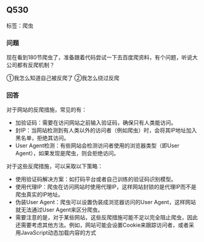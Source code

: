 ## Q530 

标签：爬虫

### 问题

现在看到180节爬虫了，准备跟着代码尝试一下去百度爬资料，有个问题，听说大公司都有反爬机制？

①我怎么知道自己被反爬了
②我怎么绕过反爬

### 回答

对于网站的反爬措施，常见的有：
- 加验证码：需要在访问网站之前输入验证码，确保只有人类能访问。
- 封IP：当网站检测到有人类以外的访问者（例如爬虫）时，会将其IP地址加入黑名单，拒绝其访问。
- User Agent检测：有些网站会检测访问者使用的浏览器类型（即User Agent），如果发现是爬虫，则会拒绝访问。

对于这些反爬措施，可以采取以下策略：
- 使用验证码解决方案：如打码平台或者自己训练的验证码识别模型。
- 使用代理IP：爬虫在访问网站时使用代理IP，这样网站封锁的是代理IP而不是爬虫真实的IP地址。
- 伪装User Agent：爬虫可以设置伪装成浏览器访问的User Agent，这样网站就无法通过User Agent来区分爬虫。
- 需要注意的是，对于某些网站，这些反爬措施可能不足以完全阻止爬虫，因此还需要考虑其他方法。例如，网站可能会设置Cookie来跟踪访问者，或者采用JavaScript动态加载内容的方式

